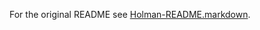 For the original README see [Holman-README.markdown](https://github.com/mcmaniac/dotfiles/blob/master/README.markdown).
